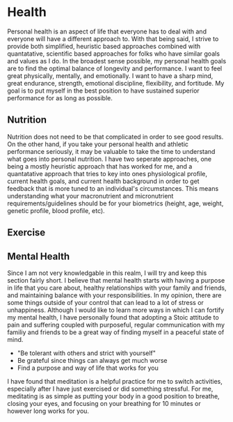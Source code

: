 # Health
Personal health is an aspect of life that everyone has to deal with and everyone will have a different approach to. With that being said, I strive to provide both simplified, heuristic based approaches combined with quantatative, scientific based approaches for folks who have similar goals and values as I do. In the broadest sense possible,  my personal health goals are to find the optimal balance of longevity and performance. I want to feel great physically, mentally, and emotionally. I want to have a sharp mind, great endurance, strength, emotional discipline, flexibility, and fortitude. My goal is to put myself in the best position to have sustained superior performance for as long as possible. 

## Nutrition
Nutrition does not need to be that complicated in order to see good results. On the other hand, if you take your personal health and athletic performance seriously, it may be valuable to take the time to understand what goes into personal nutrition. I have two seperate approaches, one being a mostly heuristic approach that has worked for me, and a quantatative approach that tries to key into ones physiological profile, current health goals, and current health background in order to get feedback that is more tuned to an individual's circumstances. This means understanding what your macronutrient and micronutrient requirements/guidelines should be for your biometrics (height, age, weight, genetic profile, blood profile, etc). 

## Exercise


## Mental Health
Since I am not very knowledgable in this realm, I will try and keep this section fairly short. I believe that mental health starts with having a purpose in life that you care about, healthy relationships with your family and friends, and maintaining balance with your responsibilities. In my opinion, there are some things outside of your control that can lead to a lot of stress or unhappiness. Although I would like to learn more ways in which I can fortify my mental health, I have personally found that adopting a Stoic attitude to pain and suffering coupled with purposeful, regular communication with my familiy and friends to be a great way of finding myself in a peaceful state of mind. 

- "Be tolerant with others and strict with yourself"
- Be grateful since things can always get much worse
- Find a purpose and way of life that works for you

I have found that meditation is a helpful practice for me to switch activities, especially after I have just exercised or did something stressful. For me, meditating is as simple as putting your body in a good position to breathe, closing your eyes, and focusing on your breathing for 10 minutes or however long works for you.
